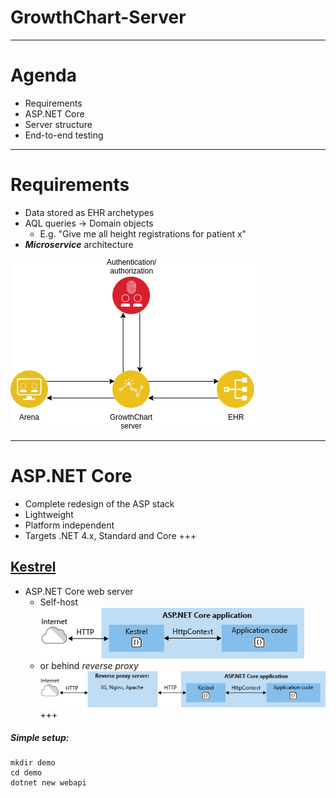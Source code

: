 GrowthChart-Server
===

---

# Agenda

- Requirements
- ASP.NET Core
- Server structure
- End-to-end testing

---

# Requirements

- Data stored as EHR archetypes
- AQL queries &rarr; Domain objects
	- E.g. "Give me all height registrations for patient x"
- _**Microservice**_ architecture


![](./gcs_architecture.png)

---

# ASP.NET Core
- Complete redesign of the ASP stack
- Lightweight
- Platform independent
- Targets .NET 4.x, Standard and Core
+++
## [Kestrel](https://docs.microsoft.com/en-us/aspnet/core/fundamentals/servers/kestrel?tabs=aspnetcore2x)

- ASP.NET Core web server
	- Self-host 
![](./kestrel-to-internet2.png)
	- or behind _reverse proxy_
![](./kestrel-to-internet.png)
+++

##### Simple setup:
```shell
mkdir demo
cd demo
dotnet new webapi
```


